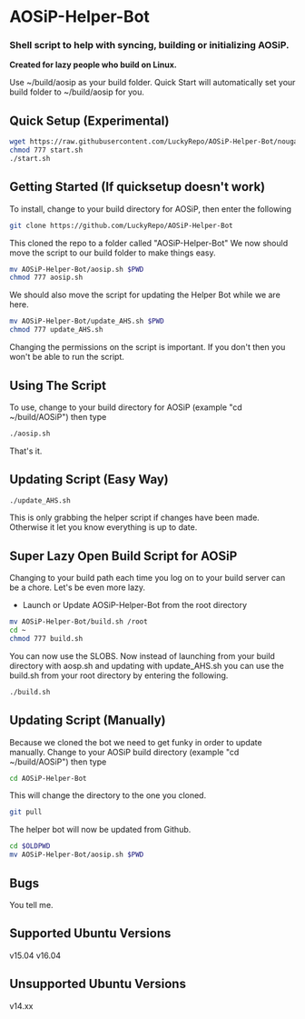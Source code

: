 # AOSiP-Helper-Bot
### Shell script to help with syncing, building or initializing AOSiP. 
**Created for lazy people who build on Linux.**

Use ~/build/aosip as your build folder. Quick Start will automatically set your build folder to ~/build/aosip for you.

Quick Setup (Experimental)
---------------
```bash
wget https://raw.githubusercontent.com/LuckyRepo/AOSiP-Helper-Bot/nougat-mr2/start.sh
chmod 777 start.sh
./start.sh
```

Getting Started (If quicksetup doesn't work)
---------------
To install, change to your build directory for AOSiP, then enter the following
```bash
git clone https://github.com/LuckyRepo/AOSiP-Helper-Bot
```
This cloned the repo to a folder called "AOSiP-Helper-Bot"
We now should move the script to our build folder to make things easy.
```bash
mv AOSiP-Helper-Bot/aosip.sh $PWD
chmod 777 aosip.sh
```
We should also move the script for updating the Helper Bot while we are here.
```bash
mv AOSiP-Helper-Bot/update_AHS.sh $PWD
chmod 777 update_AHS.sh
```

Changing the permissions on the script is important. If you don't then you won't be able to run the script.

Using The Script
---------------
To use, change to your build directory for AOSiP (example "cd ~/build/AOSiP") then type
```bash
./aosip.sh
```

That's it.

Updating Script (Easy Way)
---------------
```bash
./update_AHS.sh
```
This is only grabbing the helper script if changes have been made. Otherwise it let you know everything is up to date.

Super Lazy Open Build Script for AOSiP
---------------
Changing to your build path each time you log on to your build server can be a chore. Let's be even more lazy.
- Launch or Update AOSiP-Helper-Bot from the root directory

```bash
mv AOSiP-Helper-Bot/build.sh /root
cd ~
chmod 777 build.sh
```

You can now use the SLOBS. Now instead of launching from your build directory with aosp.sh and updating with update_AHS.sh you can use the build.sh from your root directory by entering the following.

```bash
./build.sh
```


Updating Script (Manually)
---------------

Because we cloned the bot we need to get funky in order to update manually.
Change to your AOSiP build directory (example "cd ~/build/AOSiP") then type
```bash
cd AOSiP-Helper-Bot
```
This will change the directory to the one you cloned.
```bash
git pull
```
The helper bot will now be updated from Github.
```bash
cd $OLDPWD
mv AOSiP-Helper-Bot/aosip.sh $PWD
```

Bugs
---------------
You tell me.

Supported Ubuntu Versions
---------------
v15.04
v16.04

Unsupported Ubuntu Versions
---------------
v14.xx
